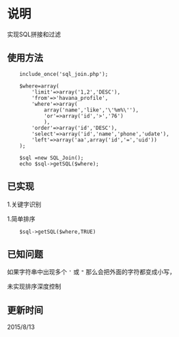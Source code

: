 说明
=====

实现SQL拼接和过滤


使用方法
-------

		include_once('sql_join.php');
	
		$where=array(
			'limit'=>array('1,2','DESC'),
			'from'=>'havana_profile',
			'where'=>array(
				array('name','like','\'%m%\''),
				'or'=>array('id','>','76')
				),
			'order'=>array('id','DESC'),
			'select'=>array('id','name','phone','udate'),
			'left'=>array('aa',array('id','=','uid'))
		);
		
		$sql =new SQL_Join();    
    	echo $sql->getSQL($where);   
		
已实现
------
1.关键字识别

1.简单排序
		
		$sql->getSQL($where,TRUE)
	
已知问题
--------

如果字符串中出现多个 `'` 或 `"` 那么会把外面的字符都变成小写，

未实现排序深度控制


更新时间
------
2015/8/13